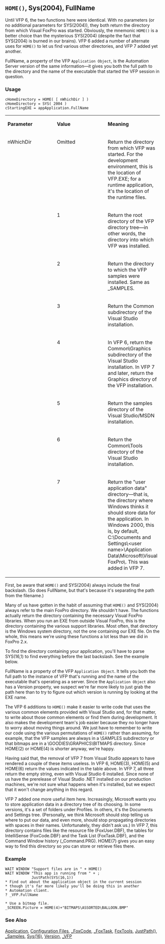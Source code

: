 ## `HOME()`, Sys(2004), FullName

Until VFP 6, the two functions here were identical. With no parameters (or no additional parameters for SYS(2004)), they both return the directory from which Visual FoxPro was started. Obviously, the mnemonic `HOME()` is a better choice than the mysterious SYS(2004) (despite the fact that SYS(2004) is burned in our brains). VFP 6 added a number of alternate uses for `HOME()` to let us find various other directories, and VFP 7 added yet another.

FullName, a property of the VFP `Application Object`, is the Automation Server version of the same information&mdash;it gives you both the full path to the directory and the name of the executable that started the VFP session in question.

### Usage

```foxpro
cHomeDirectory = HOME( [ nWhichDir ] )
cHomeDirectory = SYS( 2004 )
cStartingEXE = appApplication.FullName
```
<table>
<tr>
  <td width="32%" valign="top">
  <p><b>Parameter</b></p>
  </td>
  <td width="23%" valign="top">
  <p><b>Value</b></p>
  </td>
  <td width="45%" valign="top">
  <p><b>Meaning</b></p>
  </td>
 </tr>
<tr>
  <td width="32%" rowspan="8" valign="top">
  <p>nWhichDir</p>
  </td>
  <td width="23%" valign="top">
  <p>Omitted</p>
  </td>
  <td width="45%" valign="top">
  <p>Return the directory from which VFP was started. For the development environment, this is the location of VFP.EXE; for a runtime application, it's the location of the runtime files.</p>
  </td>
 </tr>
<tr>
  <td width="33%" valign="top">
  <p>1</p>
  </td>
  <td width="67%" valign="top">
  <p>Return the root directory of the VFP directory tree&mdash;in other words, the directory into which VFP was installed.</p>
  </td>
 </tr>
<tr>
  <td width="33%" valign="top">
  <p>2</p>
  </td>
  <td width="67%" valign="top">
  <p>Return the directory to which the VFP samples were installed. Same as _SAMPLES.</p>
  </td>
 </tr>
<tr>
  <td width="33%" valign="top">
  <p>3</p>
  </td>
  <td width="67%" valign="top">
  <p>Return the Common subdirectory of the Visual Studio installation.</p>
  </td>
 </tr>
<tr>
  <td width="33%" valign="top">
  <p>4</p>
  </td>
  <td width="67%" valign="top">
  <p>In VFP 6, return the Common\Graphics subdirectory of the Visual Studio installation. In VFP 7 and later, return the Graphics directory of the VFP installation.</p>
  </td>
 </tr>
<tr>
  <td width="33%" valign="top">
  <p>5</p>
  </td>
  <td width="67%" valign="top">
  <p>Return the samples directory of the Visual Studio/MSDN installation.</p>
  </td>
 </tr>
<tr>
  <td width="33%" valign="top">
  <p>6</p>
  </td>
  <td width="67%" valign="top">
  <p>Return the Common\Tools directory of the Visual Studio installation.</p>
  </td>
 </tr>
<tr>
  <td width="33%" valign="top">
  <p>7</p>
  </td>
  <td width="67%" valign="top">
  <p>Return the &quot;user application data&quot; directory&mdash;that is, the directory where Windows thinks it should store data for the application. In Windows 2000, this is, by default, C:\Documents and Settings\&lt;user name&gt;\Application Data\Microsoft\Visual FoxPro\. This was added in VFP 7.</p>
  </td>
 </tr>
</table>

First, be aware that `HOME()` and SYS(2004) always include the final backslash. (So does FullName, but that's because it's separating the path from the filename.)

Many of us have gotten in the habit of assuming that `HOME()` and SYS(2004) always refer to the main FoxPro directory. We shouldn't have. The functions actually return the directory containing the necessary Visual FoxPro libraries. When you run an EXE from outside Visual FoxPro, this is the directory containing the various support libraries. Most often, that directory is the Windows system directory, not the one containing our EXE file. On the whole, this means we're using these functions a lot less than we did in FoxPro 2.x.

To find the directory containing your application, you'll have to parse SYS(16,1) to find everything before the last backslash. See the example below.

FullName is a property of the VFP `Application Object`. It tells you both the full path to the instance of VFP that's running and the name of the executable that's operating as a server. Since the `Application Object` also has a Version property, we suspect we're far more likely to just grab the path here than to try to figure out which version is running by looking at the EXE name.

The VFP 6 additions to `HOME()` make it easier to write code that uses the various common elements provided with Visual Studio and, for that matter, to write about those common elements or find them during development. It also makes the development team's job easier because they no longer have to worry about moving things around. We just have to remember to write our code using the various permutations of `HOME()` rather than assuming, for example, that the VFP samples are always in a \SAMPLES subdirectory or that bitmaps are in a \GOODIES\GRAPHICS\BITMAPS directory. Since HOME(2) or HOME(4) is shorter anyway, we're happy. 

Having said that, the removal of VFP 7 from Visual Studio appears to have rendered a couple of these items useless. In VFP 6, HOME(3), HOME(5) and HOME(6) return the values indicated in the table above. In VFP 7, all three return the empty string, even with Visual Studio 6 installed. Since none of us have the prerelease of Visual Studio .NET installed on our production machines, we're not sure what happens when it's installed, but we expect that it won't change anything in this regard.

VFP 7 added one more useful item here. Increasingly, Microsoft wants you to store application data in a directory tree of its choosing. In some versions, it's a set of folders under Profiles. In others, it's the Documents and Settings tree. (Personally, we think Microsoft should stop telling us where to put our data, and even more, should stop propagating directories with spaces in their names. Unfortunately, they didn't ask us.) In VFP 7, this directory contains files like the resource file (FoxUser.DBF), the tables for IntelliSense (FoxCode.DBF) and the Task List (FoxTask.DBF), and the Command Window history (_Command.PRG). HOME(7) gives you an easy way to find this directory so you can store or retrieve files there.

### Example

```foxpro
WAIT WINDOW "Support files are in " + HOME()
WAIT WINDOW "This app is running from " + ;
            JustPath(SYS(16,1))
* Find out about the application object in the current session
* though it's far more likely you'll be doing this in another
* Automation client.
? _VFP.FullName

* Use a bitmap file.
_SCREEN.Picture = HOME(4)+"BITMAPS\ASSORTED\BALLOON.BMP"
```
### See Also

[Application](s4g683.md), [Configuration Files](s4g322.md), [_FoxCode](s4g890.md), [_FoxTask](s4g891.md), [FoxTools](s4g450.md), [JustPath()](s4g671.md), [_Samples](s4g814.md), [Sys(16)](s4g120.md), [Version](s4g119.md), [_VFP](s4g683.md)